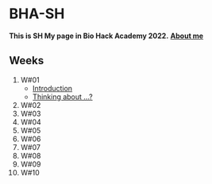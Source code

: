 # BHA-SH

**This is SH My page in Bio Hack Academy 2022.**
[**About me**]()


## Weeks
1. W#01
    - [Introduction]()
    - [Thinking about ...?]()
2. W#02
3. W#03
4. W#04
5. W#05
6. W#06
7. W#07
8. W#08
9. W#09
10. W#10
